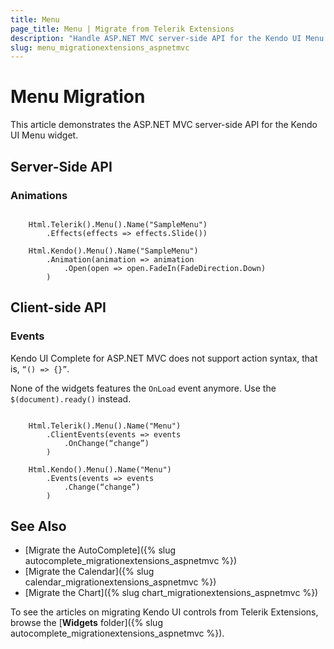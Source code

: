 ```yaml
---
title: Menu
page_title: Menu | Migrate from Telerik Extensions
description: "Handle ASP.NET MVC server-side API for the Kendo UI Menu widget."
slug: menu_migrationextensions_aspnetmvc
---
```


# Menu Migration

This article demonstrates the ASP.NET MVC server-side API for the Kendo UI Menu widget.

## Server-Side API

### Animations

```Previous

    Html.Telerik().Menu().Name("SampleMenu")
        .Effects(effects => effects.Slide())
```
```Current
    Html.Kendo().Menu().Name("SampleMenu")
        .Animation(animation => animation
            .Open(open => open.FadeIn(FadeDirection.Down)
        )
```

## Client-side API

### Events

Kendo UI Complete for ASP.NET MVC does not support action syntax, that is, `“() => {}”`.

None of the widgets features the `OnLoad` event anymore. Use the `$(document).ready()` instead.

```Previous

    Html.Telerik().Menu().Name("Menu")
        .ClientEvents(events => events
            .OnChange(“change”)
        )
```
```Current
    Html.Kendo().Menu().Name("Menu")
        .Events(events => events
            .Change(“change”)
        )
```

## See Also

* [Migrate the AutoComplete]({% slug autocomplete_migrationextensions_aspnetmvc %})
* [Migrate the Calendar]({% slug calendar_migrationextensions_aspnetmvc %})
* [Migrate the Chart]({% slug chart_migrationextensions_aspnetmvc %})

To see the articles on migrating Kendo UI controls from Telerik Extensions, browse the [**Widgets** folder]({% slug autocomplete_migrationextensions_aspnetmvc %}).
